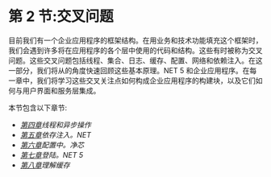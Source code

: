 # 第 2 节:交叉问题

目前我们有一个企业应用程序的框架结构。在用业务和技术功能填充这个框架时，我们会遇到许多将在应用程序的各个层中使用的代码和结构。这些有时被称为交叉问题。这些交叉问题包括线程、集合、日志、缓存、配置、网络和依赖注入。在这一部分，我们将从的角度快速回顾这些基本原理。NET 5 和企业应用程序。在每一章中，我们将学习这些交叉关注点如何构成企业应用程序的构建块，以及它们如何与用户界面和服务层集成。

本节包含以下章节:

*   [*第四章*](04.html#_idTextAnchor073)*线程和异步操作*
*   [*第五章*](05.html#_idTextAnchor110)*依存注入。NET*
*   [*第六章*](06.html#_idTextAnchor125)*配置中。净芯*
*   [*第七章*](07.html#_idTextAnchor141)*登陆。NET 5*
*   [*第八章*](08.html#_idTextAnchor156)*理解缓存*